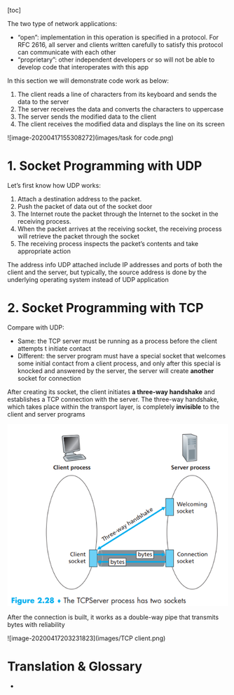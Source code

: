 [toc]

The two type of network applications:

- “open”: implementation in this operation is specified in a protocol. For RFC 2616, all server and clients written carefully to satisfy this protocol can communicate with each other
- “proprietary”: other independent developers or so will not be able to develop code that interoperates with this app

In this section we will demonstrate code work as below:

1. The client reads a line of characters from its keyboard and sends the data to the server
2. The server receives the data and converts the characters to uppercase
3. The server sends the modified data to the client
4. The client receives the modified data and displays the line on its screen

![image-20200417155308272](images/task for code.png)

# 1. Socket Programming with UDP

Let’s first know how UDP works:

1. Attach a destination address to the packet. 
2. Push the packet of data out of the socket door
3. The Internet route the packet through the Internet to the socket in the receiving process.
4. When the packet arrives at the receiving socket, the receiving process will retrieve the packet through the socket
5. The receiving process inspects the packet’s contents and take appropriate action

The address info UDP attached include IP addresses and ports of both the client and the server, but typically, the source address is done by the underlying operating system instead of UDP application

 # 2. Socket Programming with TCP

Compare with UDP:

- Same: the TCP server must be running as a process before the client attempts t initiate contact
- Different: the server program must have a special socket that welcomes some initial contact from a client process, and only after this special is knocked and answered by the server, the server will create **another** socket for connection

After creating its socket, the client initiates **a three-way handshake** and establishes a TCP connection with the server. The three-way handshake, which takes place within the transport layer, is completely **invisible** to the client and server programs

![image-20200417202320195](images/TCP.png)

After the connection is built, it works as a double-way pipe that transmits bytes with reliability

![image-20200417203231823](images/TCP client.png)





# Translation & Glossary

- 